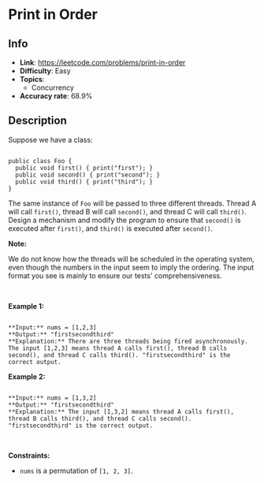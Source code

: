 # Print in Order

## Info  
- **Link**: https://leetcode.com/problems/print-in-order
- **Difficulty**: Easy  
- **Topics**:   
    - Concurrency
- **Accuracy rate**: 68.9%  

## Description  
    
Suppose we have a class:



```

public class Foo {
  public void first() { print("first"); }
  public void second() { print("second"); }
  public void third() { print("third"); }
}

```

The same instance of `Foo` will be passed to three different threads. Thread A will call `first()`, thread B will call `second()`, and thread C will call `third()`. Design a mechanism and modify the program to ensure that `second()` is executed after `first()`, and `third()` is executed after `second()`.


**Note:**


We do not know how the threads will be scheduled in the operating system, even though the numbers in the input seem to imply the ordering. The input format you see is mainly to ensure our tests' comprehensiveness.


 


**Example 1:**



```

**Input:** nums = [1,2,3]
**Output:** "firstsecondthird"
**Explanation:** There are three threads being fired asynchronously. The input [1,2,3] means thread A calls first(), thread B calls second(), and thread C calls third(). "firstsecondthird" is the correct output.

```

**Example 2:**



```

**Input:** nums = [1,3,2]
**Output:** "firstsecondthird"
**Explanation:** The input [1,3,2] means thread A calls first(), thread B calls third(), and thread C calls second(). "firstsecondthird" is the correct output.

```

 


**Constraints:**


* `nums` is a permutation of `[1, 2, 3]`.


  
    